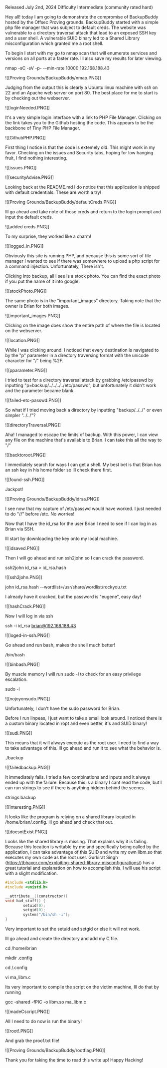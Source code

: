 
Released July 2nd, 2024
Difficulty Intermediate (community rated hard)

Hey all! today I am going to demonstrate the compromise of BackupBuddy hosted by the Offsec Proving grounds.  BackupBuddy started with a simple php file manager that was subject to default creds. The website was vulnerable to a directory traversal attack that lead to an exposed SSH key and a user shell. A vulnerable SUID binary led to a Shared Library misconfiguration which granted me a  root shell.

To begin I start with my go to nmap scan that will enumerate services and versions on all ports at a faster rate. Ill also save my results for later viewing.

nmap -sC -sV -p- --min-rate 10000 192.168.188.43

![[Proving Grounds/BackupBuddy/nmap.PNG]]

Judging from the output this is clearly a Ubuntu linux machine with ssh on 22 and an Apache web server on port 80. The best place for me to start is by checking out the webserver.

![[loginNeeded.PNG]]

It's a very simple login interface with a link to PHP File Manager. Clicking on the link takes you to the Github hosting the code. This appears to be the backbone of Tiny PHP File Manager.

![[GithubPHP.PNG]]


First thing I notice is that the code is extemely old. This might work in my favor. Checking on the issues and Security tabs, hoping for low hanging fruit, I find nothing interesting.

![[issues.PNG]]

![[securityAdvise.PNG]]

Looking back at the README.md I do notice that this application is shipped with default credentials. These are worth a try!

![[Proving Grounds/BackupBuddy/defaultCreds.PNG]]

Ill go ahead and take note of those creds and return to the login prompt and input the default creds.

![[added creds.PNG]]

To my surprise, they worked like a charm!

![[logged_in.PNG]]

Obviously this site is running PHP, and because this is some sort of file manager I wanted to see if there was somewhere to upload a php script for a command injection. Unfortunately, There isn't.

Clicking into backup, all I see is a stock photo. You can find the exact photo if you put the name of it into google.

![[stockPhoto.PNG]]

The same photo is in the "important_images" directory. Taking note that the owner is Brian for both images.

![[important_images.PNG]]

Clicking on the image does show the entire path of where the file is located on the webserver.

![[location.PNG]]

While I was clicking around. I noticed that every destination is navigated to by the "p" parameter in a directory traversing format with the unicode character for "/" being %2F.

![[pparameter.PNG]]

I tried to test for a directory traversal attack by grabbing /etc/passwd by inputting "p=backup/../../../../etc/passwd", but unfortunately it didn't work and the parameter became blank.

![[failed-etc-passwd.PNG]]

So what if I tried moving back a directory by inputting "backup/../../" or even simpler "../../"?

![[directoryTraversal.PNG]]

Aha! I managed to escape the limits of backup. With this power, I can view any file on the machine that's available to Brian. I can take this all the way to "/" 

![[backtoroot.PNG]]

I immediately search for ways I can get a shell. My best bet is that Brian has an ssh key in his home folder so Ill check there first.

![[found-ssh.PNG]]

Jackpot!

![[Proving Grounds/BackupBuddy/idrsa.PNG]]

I see now that my capture of /etc/passwd would have worked. I just needed to do "//" before /etc. No worries!

Now that I have the id_rsa for the user Brian I need to see if I can log in as Brian via SSH.

Ill start by downloading the key onto my local machine.

![[idsaved.PNG]]

Then I will go ahead and run ssh2john so I can crack the password.

ssh2john id_rsa > id_rsa.hash

![[ssh2john.PNG]]

john id_rsa.hash --wordlist=/usr/share/wordlist/rockyou.txt

I already have it cracked, but the password is "eugene", easy day!

![[hashCrack.PNG]]

Now I will log in via ssh

ssh -i id_rsa brian@192.168.188.43

![[loged-in-ssh.PNG]]

Go ahead and run bash, makes the shell much better!

/bin/bash

![[binbash.PNG]]


By muscle memory I will run sudo -l to check for an easy privilege escalation.

sudo -l

![[nojoyonsudo.PNG]]

Unfortunately, I don't have the sudo password for Brian.

Before I run linpeas, I just want to take a small look around. I noticed there is a custom binary located in /opt and even better, it's and SUID binary!

![[sudi.PNG]]

This means that it will always execute as the root user. I need to find a way to take advantage of this. Ill go ahead and run it to see what the behavior is.

./backup

![[failedbackup.PNG]]

It immediately fails. I tried a few combinations and inputs and it always ended up with the failure. Because this is a binary I cant read the code, but I can run strings to see if there is anything hidden behind the scenes.

strings backup

![[interesting.PNG]]

It looks like the program is relying on a shared library located in /home/brian/.config. Ill go ahead and check that out.

![[doesntExist.PNG]]

Looks like the shared library is missing. That explains why it is failing. Because this location is writable by me and specifically being called by the application, I can take advantage of this SUID and write my own libm.so that executes my own code as the root user. Gurkirat Singh (https://tbhaxor.com/exploiting-shared-library-misconfigurations/) has a great tutorial and explanation on how to accomplish this. I will use his script with a slight modification.

````c
#include <stdlib.h>
#include <unistd.h>

__attribute__((constructor))
void bad_stuff() {
        setuid(0);
        setgid(0);
        system("/bin/sh -i");
}

````

Very important to set the setuid and setgid or else it will not work.

Ill go ahead and create the directory and add my C file.

cd /home/brian

mkdir .config

cd /.config

vi ma_libm.c

Its very important to compile the script on the victim machine, Ill do that by running

gcc -shared -fPIC -o libm.so ma_libm.c

![[madeCscript.PNG]]

All I need to do now is run the binary!

![[root!.PNG]]

And grab the proof.txt file!

![[Proving Grounds/BackupBuddy/rootflag.PNG]]

Thank you for taking the time to read this write up! Happy Hacking!




